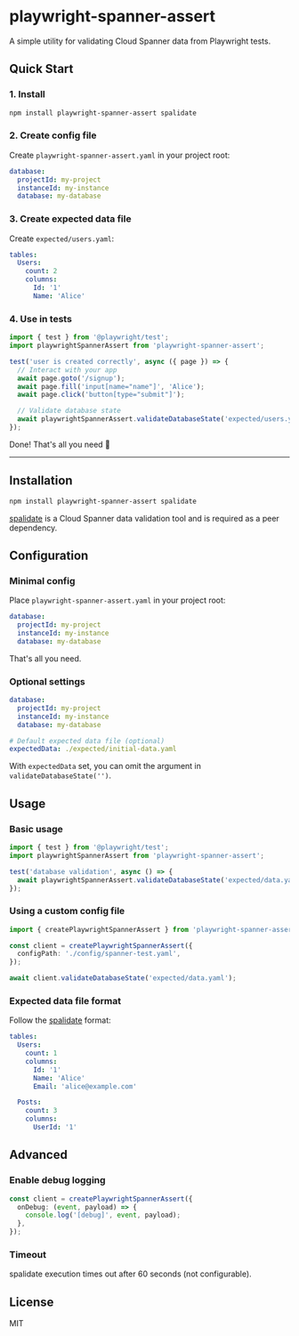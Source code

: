 # playwright-spanner-assert

A simple utility for validating Cloud Spanner data from Playwright tests.

## Quick Start

### 1. Install

```bash
npm install playwright-spanner-assert spalidate
```

### 2. Create config file

Create `playwright-spanner-assert.yaml` in your project root:

```yaml
database:
  projectId: my-project
  instanceId: my-instance
  database: my-database
```

### 3. Create expected data file

Create `expected/users.yaml`:

```yaml
tables:
  Users:
    count: 2
    columns:
      Id: '1'
      Name: 'Alice'
```

### 4. Use in tests

```ts
import { test } from '@playwright/test';
import playwrightSpannerAssert from 'playwright-spanner-assert';

test('user is created correctly', async ({ page }) => {
  // Interact with your app
  await page.goto('/signup');
  await page.fill('input[name="name"]', 'Alice');
  await page.click('button[type="submit"]');

  // Validate database state
  await playwrightSpannerAssert.validateDatabaseState('expected/users.yaml');
});
```

Done! That's all you need 🎉

---

## Installation

```bash
npm install playwright-spanner-assert spalidate
```

[spalidate](https://www.npmjs.com/package/spalidate) is a Cloud Spanner data validation tool and is required as a peer dependency.

## Configuration

### Minimal config

Place `playwright-spanner-assert.yaml` in your project root:

```yaml
database:
  projectId: my-project
  instanceId: my-instance
  database: my-database
```

That's all you need.

### Optional settings

```yaml
database:
  projectId: my-project
  instanceId: my-instance
  database: my-database

# Default expected data file (optional)
expectedData: ./expected/initial-data.yaml
```

With `expectedData` set, you can omit the argument in `validateDatabaseState('')`.

## Usage

### Basic usage

```ts
import { test } from '@playwright/test';
import playwrightSpannerAssert from 'playwright-spanner-assert';

test('database validation', async () => {
  await playwrightSpannerAssert.validateDatabaseState('expected/data.yaml');
});
```

### Using a custom config file

```ts
import { createPlaywrightSpannerAssert } from 'playwright-spanner-assert';

const client = createPlaywrightSpannerAssert({
  configPath: './config/spanner-test.yaml',
});

await client.validateDatabaseState('expected/data.yaml');
```

### Expected data file format

Follow the [spalidate](https://www.npmjs.com/package/spalidate) format:

```yaml
tables:
  Users:
    count: 1
    columns:
      Id: '1'
      Name: 'Alice'
      Email: 'alice@example.com'

  Posts:
    count: 3
    columns:
      UserId: '1'
```

## Advanced

### Enable debug logging

```ts
const client = createPlaywrightSpannerAssert({
  onDebug: (event, payload) => {
    console.log('[debug]', event, payload);
  },
});
```

### Timeout

spalidate execution times out after 60 seconds (not configurable).

## License

MIT
